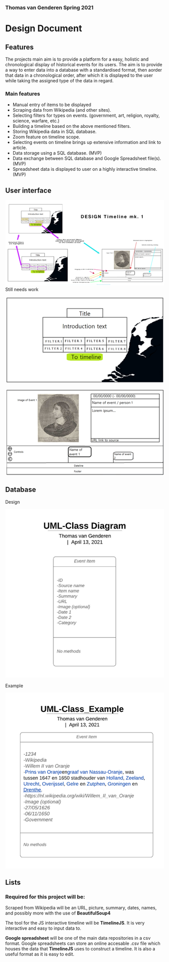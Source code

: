 ### Thomas van Genderen Spring 2021 

# Design Document

## Features

The projects main aim is to provide a platform for a easy, holistic and chronological display of historical events for its users. The aim is to provide a way to enter data into a database with a standardised format, then aorder that data in a chronological order, after which it is displayed to the user while taking the assigned type of the data in regard.

### Main features 
- Manual entry of items to be displayed
- Scraping data from Wikipedia (and other sites).
- Selecting filters for types on events. (government, art, religion, royalty, science, warfare, etc.)
- Building a timeline based on the above mentioned filters.
- Storing Wikipedia data in SQL database.
- Zoom feature on timeline scope.
- Selecting events on timeline brings up extensive information and link to article.
- Data storage using a SQL database. (MVP)
- Data exchange between SQL database and Google Spreadsheet file(s). (MVP)
- Spreadsheet data is displayed to user on a highly interactive timeline. (MVP)

## User interface
![User interactability](doc/Interaction_Design_1.png)
Still needs work

![Welcome page](doc/Welcome_page_2.png)

![Timeline page](doc/Timeline_page_2.png)


## Database
Design

![Database design](doc/UML-Class_Diagram.jpeg)

Example

![Database example](doc/UML-Class_Example.png)

## Lists
### Required for this project will be:

Scraped from Wikipedia will be an URL, picture, summary, dates, names, and possibly more with the use of __BeautifulSoup4__

The tool for the JS interactive timeline will be __TimelineJS__. It is very interactive and easy to input data to.

__Google spreadsheet__ will be one of the main data repositories in a csv format. Google spreadsheets can store an online accesable .csv file which houses the data that __TimelineJS__ uses to construct a timeline. It is also a useful format as it is easy to edit.

